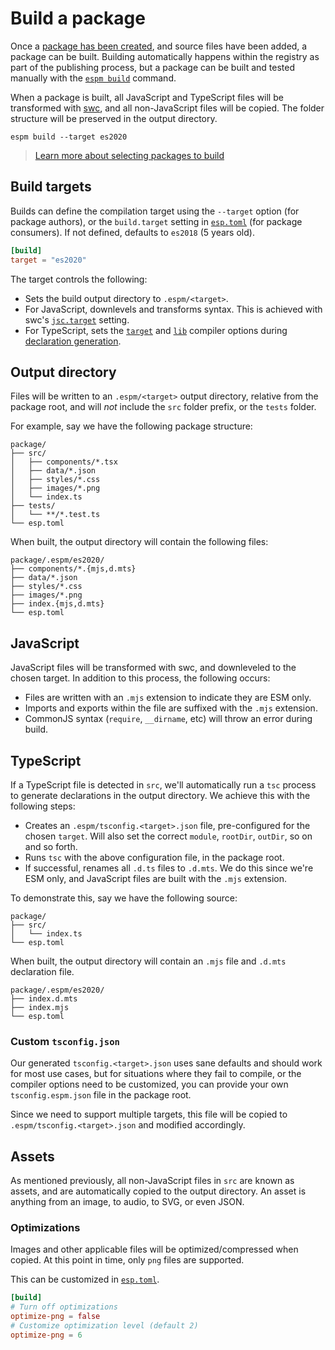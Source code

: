 # Build a package

Once a [package has been created](./create-package.md), and source files have been added, a package
can be built. Building automatically happens within the registry as part of the publishing process,
but a package can be built and tested manually with the [`espm build`](../commands/build.md)
command.

When a package is built, all JavaScript and TypeScript files will be transformed with
[swc](https://swc.rs/), and all non-JavaScript files will be copied. The folder structure will be
preserved in the output directory.

```shell
espm build --target es2020
```

> [Learn more about selecting packages to build](../workspaces.md#selecting-packages)

## Build targets

Builds can define the compilation target using the `--target` option (for package authors), or the
`build.target` setting in [`esp.toml`](../esp-toml.md) (for package consumers). If not defined,
defaults to `es2018` (5 years old).

```toml
[build]
target = "es2020"
```

The target controls the following:

- Sets the build output directory to `.espm/<target>`.
- For JavaScript, downlevels and transforms syntax. This is achieved with swc's
  [`jsc.target`](https://swc.rs/docs/configuration/compilation#jsctarget) setting.
- For TypeScript, sets the [`target`](https://www.typescriptlang.org/tsconfig#target) and
  [`lib`](https://www.typescriptlang.org/tsconfig#lib) compiler options during
  [declaration generation](#typescript-declarations).

## Output directory

Files will be written to an `.espm/<target>` output directory, relative from the package root, and
will _not_ include the `src` folder prefix, or the `tests` folder.

For example, say we have the following package structure:

```
package/
├── src/
│   ├── components/*.tsx
│   ├── data/*.json
│   ├── styles/*.css
│   ├── images/*.png
│   └── index.ts
├── tests/
│   └── **/*.test.ts
└── esp.toml
```

When built, the output directory will contain the following files:

```
package/.espm/es2020/
├── components/*.{mjs,d.mts}
├── data/*.json
├── styles/*.css
├── images/*.png
├── index.{mjs,d.mts}
└── esp.toml
```

## JavaScript

JavaScript files will be transformed with swc, and downleveled to the chosen target. In addition to
this process, the following occurs:

- Files are written with an `.mjs` extension to indicate they are ESM only.
- Imports and exports within the file are suffixed with the `.mjs` extension.
- CommonJS syntax (`require`, `__dirname`, etc) will throw an error during build.

## TypeScript

If a TypeScript file is detected in `src`, we'll automatically run a `tsc` process to generate
declarations in the output directory. We achieve this with the following steps:

- Creates an `.espm/tsconfig.<target>.json` file, pre-configured for the chosen `target`. Will also
  set the correct `module`, `rootDir`, `outDir`, so on and so forth.
- Runs `tsc` with the above configuration file, in the package root.
- If successful, renames all `.d.ts` files to `.d.mts`. We do this since we're ESM only, and
  JavaScript files are built with the `.mjs` extension.

To demonstrate this, say we have the following source:

```
package/
├── src/
│   └── index.ts
└── esp.toml
```

When built, the output directory will contain an `.mjs` file and `.d.mts` declaration file.

```
package/.espm/es2020/
├── index.d.mts
├── index.mjs
└── esp.toml
```

### Custom `tsconfig.json`

Our generated `tsconfig.<target>.json` uses sane defaults and should work for most use cases, but
for situations where they fail to compile, or the compiler options need to be customized, you can
provide your own `tsconfig.espm.json` file in the package root.

Since we need to support multiple targets, this file will be copied to
`.espm/tsconfig.<target>.json` and modified accordingly.

## Assets

As mentioned previously, all non-JavaScript files in `src` are known as assets, and are
automatically copied to the output directory. An asset is anything from an image, to audio, to SVG,
or even JSON.

### Optimizations

Images and other applicable files will be optimized/compressed when copied. At this point in time,
only `png` files are supported.

This can be customized in [`esp.toml`](../esp-toml.md).

```toml
[build]
# Turn off optimizations
optimize-png = false
# Customize optimization level (default 2)
optimize-png = 6
```

